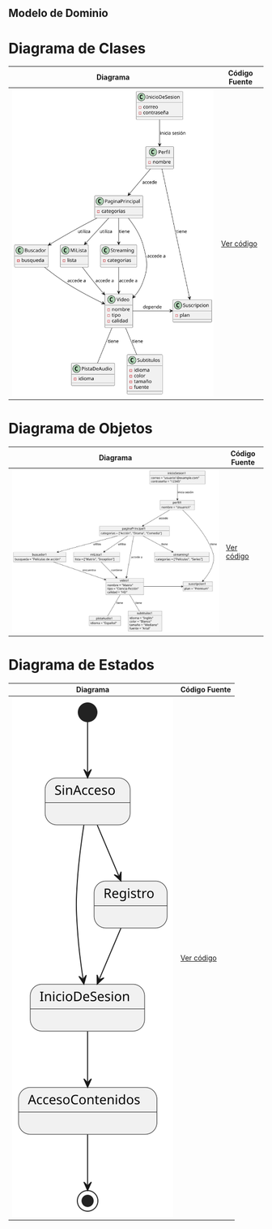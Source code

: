 ## Modelo de Dominio 

# Diagrama de Clases

| Diagrama | Código Fuente |
|----------|---------------|
| ![Diagrama de Clases](https://github.com/Ingenieria-Informatica-UNEATLANTICO/app-actividad-post-parcial-Mariodrm17/blob/main/images/CarpetaExamen/DiagramaDeClasesExamen.svg) | [Ver código](https://github.com/Ingenieria-Informatica-UNEATLANTICO/app-actividad-post-parcial-Mariodrm17/blob/main/modelosUML/PlantUMLexamen/DiagramaDeClases.puml) |

# Diagrama de Objetos 

| Diagrama | Código Fuente |
|----------|---------------|
| ![Diagrama de Objetos](https://github.com/Ingenieria-Informatica-UNEATLANTICO/app-actividad-post-parcial-Mariodrm17/blob/main/images/CarpetaExamen/DiagramaDeObjetosExamen.svg) | [Ver código](https://github.com/Ingenieria-Informatica-UNEATLANTICO/app-actividad-post-parcial-Mariodrm17/blob/main/modelosUML/PlantUMLexamen/DiagramaDeObjetos.puml) |

# Diagrama de Estados

| Diagrama | Código Fuente |
|----------|---------------|
| ![Diagrama de Estados](https://github.com/Ingenieria-Informatica-UNEATLANTICO/app-actividad-post-parcial-Mariodrm17/blob/main/images/CarpetaExamen/DiagramaDeEstadosExamen.svg) | [Ver código](https://github.com/Ingenieria-Informatica-UNEATLANTICO/app-actividad-post-parcial-Mariodrm17/blob/main/modelosUML/PlantUMLexamen/DiagramaDeEstados.puml) |
